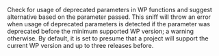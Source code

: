 Check for usage of deprecated parameters in WP functions and suggest alternative based on the parameter passed.
This sniff will throw an error when usage of deprecated parameters is
detected if the parameter was deprecated before the minimum supported
WP version; a warning otherwise. 
By default, it is set to presume that a project will support the current
WP version and up to three releases before.